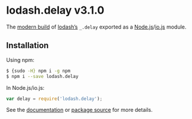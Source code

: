 # lodash.delay v3.1.0

The [modern build](https://github.com/lodash/lodash/wiki/Build-Differences) of [lodash’s](https://lodash.com/) `_.delay` exported as a [Node.js](http://nodejs.org/)/[io.js](https://iojs.org/) module.

## Installation

Using npm:

```bash
$ {sudo -H} npm i -g npm
$ npm i --save lodash.delay
```

In Node.js/io.js:

```js
var delay = require('lodash.delay');
```

See the [documentation](https://lodash.com/docs#delay) or [package source](https://github.com/lodash/lodash/blob/3.1.0-npm-packages/lodash.delay) for more details.
